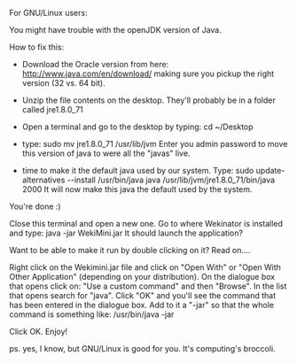 For GNU/Linux users:

You might have trouble with the openJDK version of Java.

How to fix this:
* Download the Oracle version from here:
http://www.java.com/en/download/
making sure you pickup the right version (32 vs. 64 bit).

* Unzip the file contents on the desktop. They'll probably be in a folder called jre1.8.0_71

* Open a terminal and go to the desktop by typing:
cd ~/Desktop

* type: 
sudo mv jre1.8.0_71 /usr/lib/jvm
Enter you admin password to move this version of java to were all the "javas" live.

* time to make it the default java used by our system. Type:
sudo update-alternatives --install /usr/bin/java java /usr/lib/jvm/jre1.8.0_71/bin/java 2000
It will now make this java the default used by the system.

You're done :)

Close this terminal and open a new one. Go to where Wekinator is installed and type:
java -jar WekiMini.jar
It should launch the application?

Want to be able to make it run by double clicking on it? Read on....

Right click on the Wekimini.jar file and click on "Open With" or "Open With Other Application" (depending on your distribution). On the dialogue box that opens click on:
"Use a custom command" and then "Browse". In the list that opens search for "java". Click "OK" and you'll see the command that has been entered in the dialogue box. Add to it a "-jar" so that the whole command is something like:
/usr/bin/java -jar

Click OK. Enjoy!

ps. yes, I know, but GNU/Linux is good for you. It's computing's broccoli.

